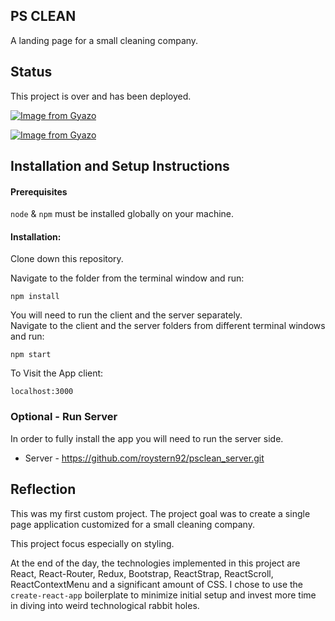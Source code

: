 ## PS CLEAN
A landing page for a small cleaning company. 

## Status
This project is over and has been deployed.

[![Image from Gyazo](https://i.gyazo.com/7bf635c043b9b8fbf39e27f25803cdef.gif)](https://gyazo.com/7bf635c043b9b8fbf39e27f25803cdef)

[![Image from Gyazo](https://i.gyazo.com/7b01cb02b61b371cf3eed204851983dc.png)](https://gyazo.com/7b01cb02b61b371cf3eed204851983dc)
 
## Installation and Setup Instructions

#### Prerequisites
`node` & `npm` must be installed globally on your machine.

#### Installation:

Clone down this repository. 

Navigate to the folder from the terminal window and run:  

`npm install`  

You will need to run the client and the server separately.  
Navigate to the client and the server folders from different terminal windows and run:

`npm start`  

To Visit the App client:

`localhost:3000`  


### Optional - Run Server
In order to fully install the app you will need to run the server side.
* Server - https://github.com/roystern92/psclean_server.git

## Reflection
This was my first custom project. The project goal was to create a single page application customized for a small cleaning company.   

This project focus especially on styling.

At the end of the day, the technologies implemented in this project are React, React-Router, Redux, Bootstrap, ReactStrap, ReactScroll, ReactContextMenu and a significant amount of CSS. I chose to use the `create-react-app` boilerplate to minimize initial setup and invest more time in diving into weird technological rabbit holes.
